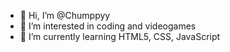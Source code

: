 - 👋 Hi, I’m @Chumppyy
- 👀 I’m interested in coding and videogames
- 🌱 I’m currently learning HTML5, CSS, JavaScript
